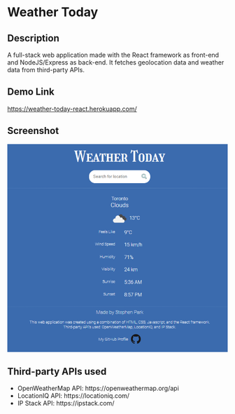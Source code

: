 # Weather Today

## Description
A full-stack web application made with the React framework as front-end and NodeJS/Express as back-end. It fetches geolocation data and weather data from third-party APIs.

## Demo Link
https://weather-today-react.herokuapp.com/

## Screenshot
<img src="./client/src/App/other-images/screenshot.png" alt="screenshot">

## Third-party APIs used
<ul>
    <li>OpenWeatherMap API: https://openweathermap.org/api</li>
    <li>LocationIQ API: https://locationiq.com/</li>
    <li>IP Stack API: https://ipstack.com/</li>
</ul>
